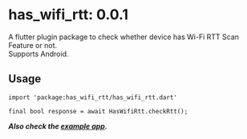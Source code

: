 # has_wifi_rtt: 0.0.1
A flutter plugin package to check whether device has Wi-Fi RTT Scan Feature or not.  
Supports Android.

## Usage
```
import 'package:has_wifi_rtt/has_wifi_rtt.dart'

final bool response = await HasWifiRtt.checkRtt();
```  

***Also check the [example app](https://github.com/baranacikgoz/has_wifi_rtt/tree/main/example).***

